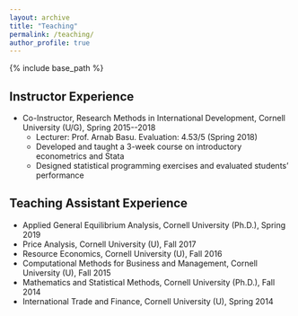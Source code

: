 ```yaml
---
layout: archive
title: "Teaching"
permalink: /teaching/
author_profile: true
---
```


{% include base_path %}

Instructor Experience
------
* Co-Instructor, Research Methods in International Development, Cornell University (U/G), Spring 2015--2018
    * Lecturer: Prof. Arnab Basu. Evaluation: 4.53/5 (Spring 2018)
    * Developed and taught a 3-week course on introductory econometrics and Stata
    * Designed statistical programming exercises and evaluated students’ performance


Teaching Assistant Experience
------
* Applied General Equilibrium Analysis, Cornell University (Ph.D.), Spring 2019
* Price Analysis, Cornell University (U), Fall 2017
* Resource Economics, Cornell University (U), Fall 2016
* Computational Methods for Business and Management, Cornell University (U), Fall 2015
* Mathematics and Statistical Methods, Cornell University (Ph.D.), Fall 2014
* International Trade and Finance, Cornell University (U), Spring 2014

